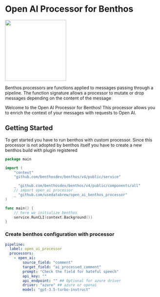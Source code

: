 # Open AI Processor for Benthos

<img src='https://github.com/usedatabrew/pglogicalstream/blob/main/images/databrew-logo.png' width="200px" align="middle" >

Benthos processors are functions applied to messages passing through a pipeline. The function signature allows a processor to mutate or drop messages depending on the content of the message

Welcome to the Open AI Processor for Benthos! This processor allows you to enrich the context of your messages with requests to Open AI.

## Getting Started

To get started you have to run benthos with custom processor. Since this processor is not adopted by benthos itself
you have to create a new benthos build with plugin registered

```go
package main

import (
    "context"
    "github.com/benthosdev/benthos/v4/public/service"

    _ "github.com/benthosdev/benthos/v4/public/components/all"
    // import open_ai processor
    _ "github.com/usedatabrew/open_ai_benthos_processor"
)

func main() {
	// here we initialize benthos
	service.RunCLI(context.Background())
}
```

### Create benthos configuration with processor

```yaml
pipeline:
  label: open_ai_processor
  processors:
    - open_ai:
        source_field: "comment"
        target_field: "ai_processed_comment"
        prompt: "Check the field for hateful speech"
        api_key: ""
        api_endpoint: "" ## Optional for azure driver
        driver: "azure" ## azure or openai
        model: "gpt-3.5-turbo-instruct"
```
